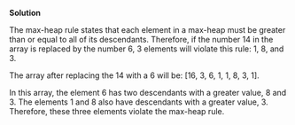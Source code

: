 

**Solution**

The max-heap rule states that each element in a max-heap must be greater than or equal to all of its descendants. Therefore, if the number 14 in the array is replaced by the number 6, 3 elements will violate this rule: 1, 8, and 3.

The array after replacing the 14 with a 6 will be: [16, 3, 6, 1, 1, 8, 3, 1].

In this array, the element 6 has two descendants with a greater value, 8 and 3. The elements 1 and 8 also have descendants with a greater value, 3. Therefore, these three elements violate the max-heap rule.